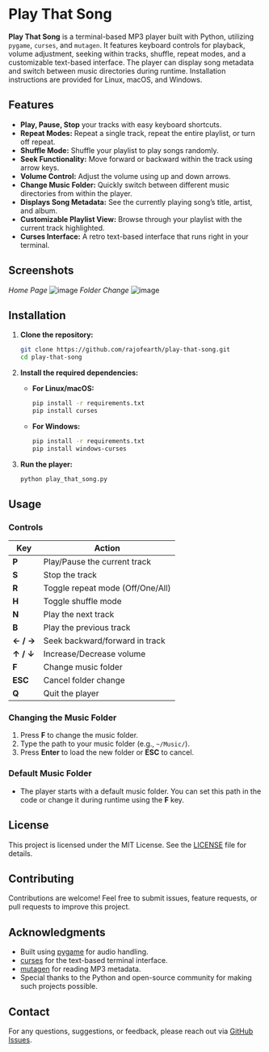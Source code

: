 # Play That Song

**Play That Song** is a terminal-based MP3 player built with Python, utilizing `pygame`, `curses`, and `mutagen`. It features keyboard controls for playback, volume adjustment, seeking within tracks, shuffle, repeat modes, and a customizable text-based interface. The player can display song metadata and switch between music directories during runtime. Installation instructions are provided for Linux, macOS, and Windows.

## Features

- **Play, Pause, Stop** your tracks with easy keyboard shortcuts.
- **Repeat Modes:** Repeat a single track, repeat the entire playlist, or turn off repeat.
- **Shuffle Mode:** Shuffle your playlist to play songs randomly.
- **Seek Functionality:** Move forward or backward within the track using arrow keys.
- **Volume Control:** Adjust the volume using up and down arrows.
- **Change Music Folder:** Quickly switch between different music directories from within the player.
- **Displays Song Metadata:** See the currently playing song’s title, artist, and album.
- **Customizable Playlist View:** Browse through your playlist with the current track highlighted.
- **Curses Interface:** A retro text-based interface that runs right in your terminal.

## Screenshots
*Home Page*
![image](https://github.com/user-attachments/assets/053576e7-b887-430c-b0f5-482883f01bcf)
*Folder Change*
![image](https://github.com/user-attachments/assets/a5051130-2969-462a-ad76-064f2af49a57)




## Installation

1. **Clone the repository:**
    ```bash
    git clone https://github.com/rajofearth/play-that-song.git
    cd play-that-song
    ```

2. **Install the required dependencies:**

    - **For Linux/macOS:**
      ```bash
      pip install -r requirements.txt
      pip install curses
      ```

    - **For Windows:**
      ```bash
      pip install -r requirements.txt
      pip install windows-curses
      ```

3. **Run the player:**
    ```bash
    python play_that_song.py
    ```

## Usage

### Controls

| Key         | Action                            |
|-------------|-----------------------------------|
| **P**       | Play/Pause the current track      |
| **S**       | Stop the track                    |
| **R**       | Toggle repeat mode (Off/One/All)  |
| **H**       | Toggle shuffle mode               |
| **N**       | Play the next track               |
| **B**       | Play the previous track           |
| **← / →**   | Seek backward/forward in track    |
| **↑ / ↓**   | Increase/Decrease volume          |
| **F**       | Change music folder               |
| **ESC**     | Cancel folder change              |
| **Q**       | Quit the player                   |

### Changing the Music Folder

1. Press **F** to change the music folder.
2. Type the path to your music folder (e.g., `~/Music/`).
3. Press **Enter** to load the new folder or **ESC** to cancel.

### Default Music Folder

- The player starts with a default music folder. You can set this path in the code or change it during runtime using the **F** key.

## License

This project is licensed under the MIT License. See the [LICENSE](LICENSE) file for details.

## Contributing

Contributions are welcome! Feel free to submit issues, feature requests, or pull requests to improve this project.

## Acknowledgments

- Built using [pygame](https://www.pygame.org/) for audio handling.
- [curses](https://docs.python.org/3/library/curses.html) for the text-based terminal interface.
- [mutagen](https://mutagen.readthedocs.io/en/latest/) for reading MP3 metadata.
- Special thanks to the Python and open-source community for making such projects possible.

## Contact

For any questions, suggestions, or feedback, please reach out via [GitHub Issues](https://github.com/rajofearth/play-that-song/issues).
